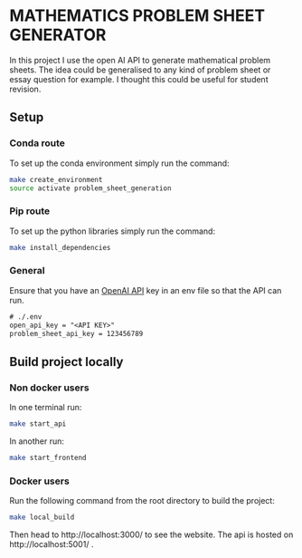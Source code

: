 # MATHEMATICS PROBLEM SHEET GENERATOR

In this project I use the open AI API to generate mathematical problem sheets. The idea could be generalised to any kind of problem sheet or essay question for example. I thought this could be useful for student revision.

## Setup

### Conda route

To set up the conda environment simply run the command:

```sh
make create_environment
source activate problem_sheet_generation
```

### Pip route

To set up the python libraries simply run the command:

```sh
make install_dependencies
```

### General

Ensure that you have an [OpenAI API](https://platform.openai.com/account/api-keys) key in an env file so that the API can run.

```txt
# ./.env
open_api_key = "<API KEY>"
problem_sheet_api_key = 123456789
```


## Build project locally

### Non docker users

In one terminal run:

```sh
make start_api
```

In another run:

```sh
make start_frontend
```

### Docker users

Run the following command from the root directory to build the project:

```sh
make local_build
```

Then head to http://localhost:3000/ to see the website. The api is hosted on http://localhost:5001/ .
